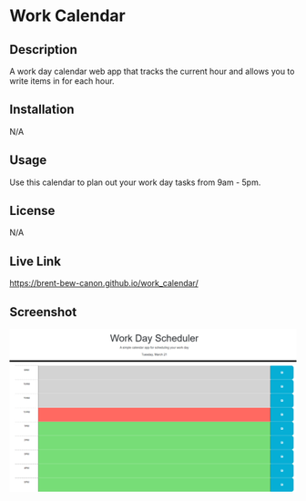 # Work Calendar

## Description
A work day calendar web app that tracks the current hour and allows you to write items in for each hour.

## Installation
N/A

## Usage
Use this calendar to plan out your work day tasks from 9am - 5pm.


## License
N/A


## Live Link
https://brent-bew-canon.github.io/work_calendar/


## Screenshot
![Calendar Screenshot](assets/workday.png)